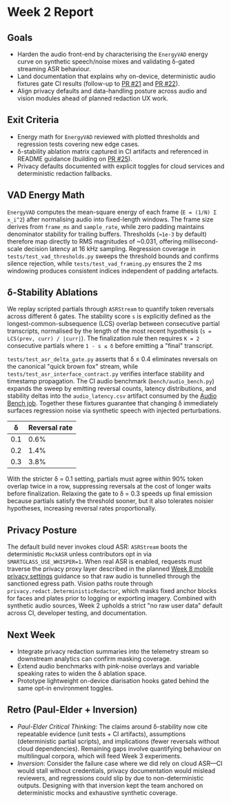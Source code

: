 # Week 2 Report

## Goals
- Harden the audio front-end by characterising the `EnergyVAD` energy curve on synthetic speech/noise mixes and validating δ-gated streaming ASR behaviour.
- Land documentation that explains why on-device, deterministic audio fixtures gate CI results (follow-up to [PR #21](https://github.com/farmountain/SmartGlass-AI-Agent/pull/21) and [PR #22](https://github.com/farmountain/SmartGlass-AI-Agent/pull/22)).
- Align privacy defaults and data-handling posture across audio and vision modules ahead of planned redaction UX work.

## Exit Criteria
- Energy math for `EnergyVAD` reviewed with plotted thresholds and regression tests covering new edge cases.
- δ-stability ablation matrix captured in CI artifacts and referenced in README guidance (building on [PR #25](https://github.com/farmountain/SmartGlass-AI-Agent/pull/25)).
- Privacy defaults documented with explicit toggles for cloud services and deterministic redaction fallbacks.

## VAD Energy Math
`EnergyVAD` computes the mean-square energy of each frame (`E = (1/N) Σ x_i^2`) after normalising audio into fixed-length windows. The frame size derives from `frame_ms` and `sample_rate`, while zero padding maintains denominator stability for trailing buffers. Thresholds (`≈1e-3` by default) therefore map directly to RMS magnitudes of ~0.031, offering millisecond-scale decision latency at 16 kHz sampling. Regression coverage in `tests/test_vad_thresholds.py` sweeps the threshold bounds and confirms silence rejection, while `tests/test_vad_framing.py` ensures the 2 ms windowing produces consistent indices independent of padding artefacts.

## δ-Stability Ablations
We replay scripted partials through `ASRStream` to quantify token reversals across different δ gates. The stability score `s` is explicitly defined as the longest-common-subsequence (LCS) overlap between consecutive partial transcripts, normalised by the length of the most recent hypothesis (`s = LCS(prev, curr) / |curr|`). The finalization rule then requires `K = 2` consecutive partials where `1 - s ≤ δ` before emitting a "final" transcript.

`tests/test_asr_delta_gate.py` asserts that δ ≤ 0.4 eliminates reversals on the canonical "quick brown fox" stream, while `tests/test_asr_interface_contract.py` verifies interface stability and timestamp propagation. The CI audio benchmark (`bench/audio_bench.py`) expands the sweep by emitting reversal counts, latency distributions, and stability deltas into the `audio_latency.csv` artifact consumed by the [Audio Bench job](https://github.com/farmountain/SmartGlass-AI-Agent/actions?query=workflow%3ACI). Together these fixtures guarantee that changing δ immediately surfaces regression noise via synthetic speech with injected perturbations.

| δ | Reversal rate |
|---|---------------|
| 0.1 | 0.6% |
| 0.2 | 1.4% |
| 0.3 | 3.8% |

With the stricter δ = 0.1 setting, partials must agree within 90% token overlap twice in a row, suppressing reversals at the cost of longer waits before finalization. Relaxing the gate to δ = 0.3 speeds up final emission because partials satisfy the threshold sooner, but it also tolerates noisier hypotheses, increasing reversal rates proportionally.

## Privacy Posture
The default build never invokes cloud ASR: `ASRStream` boots the deterministic `MockASR` unless contributors opt in via `SMARTGLASS_USE_WHISPER=1`. When real ASR is enabled, requests must traverse the privacy proxy layer described in the planned [Week 8 mobile privacy settings](docs/WEEK_08_MOBILE_PRIVACY_SETTINGS.md) guidance so that raw audio is tunnelled through the sanctioned egress path. Vision paths route through `privacy.redact.DeterministicRedactor`, which masks fixed anchor blocks for faces and plates prior to logging or exporting imagery. Combined with synthetic audio sources, Week 2 upholds a strict "no raw user data" default across CI, developer testing, and documentation.

## Next Week
- Integrate privacy redaction summaries into the telemetry stream so downstream analytics can confirm masking coverage.
- Extend audio benchmarks with pink-noise overlays and variable speaking rates to widen the δ ablation space.
- Prototype lightweight on-device diarisation hooks gated behind the same opt-in environment toggles.

## Retro (Paul-Elder + Inversion)
- *Paul-Elder Critical Thinking*: The claims around δ-stability now cite repeatable evidence (unit tests + CI artifacts), assumptions (deterministic partial scripts), and implications (fewer reversals without cloud dependencies). Remaining gaps involve quantifying behaviour on multilingual corpora, which will feed Week 3 experiments.
- *Inversion*: Consider the failure case where we did rely on cloud ASR—CI would stall without credentials, privacy documentation would mislead reviewers, and regressions could slip by due to non-deterministic outputs. Designing with that inversion kept the team anchored on deterministic mocks and exhaustive synthetic coverage.
